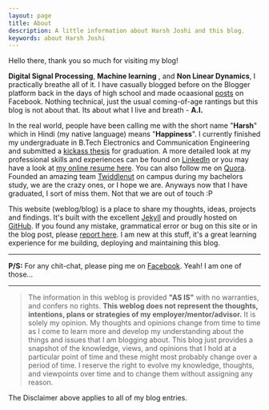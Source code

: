 ```yaml
---
layout: page
title: About
description: A little information about Harsh Joshi and this blog.
keywords: about Harsh Joshi
---
```


Hello there, thank you so much for visiting my blog!

**Digital Signal Processing**, **Machine learning** ,  and **Non Linear Dynamics**, I practically breathe all of it. 
I have casually blogged before on the Blogger platform back in the days of high school and made ocaasional [posts](https://www.facebook.com/me.harsh.joshi/notes) on Facebook. Nothing technical, just the usual coming-of-age rantings but this blog is not about that. Its about what I live and breath - **A.I.**

In the real world, people have been calling me with the short name "**Harsh**" which in Hindi (my native language) means "**Happiness**". I currently finished my undergraduate in B.Tech Electronics and Communication Engineering and submitted a [kickass thesis](https://ProjectNetra.github.io) for graduation. A more detailed look at my professional skills and experiences can be found on [LinkedIn](https://in.linkedin.com/in/harshjoshiprofile) or you may have a look at [my online resume here](http://Joshi-Harsh.github.io/resume/). You can also follow me on [Quora](https://www.quora.com/Harsh-Joshi-2). Founded an amazing team [Twiddlenut](https://www.TwiddleNut.com) on campus during my bachelors study, we are the crazy ones, or I hope we are. Anyways now that I have graduated, I sort of miss them. Not that we are out of touch :P 

This website (weblog/blog) is a place to share my thoughts, ideas, projects and findings. It's built with the excellent [Jekyll](http://jekyllrb.com) and proudly hosted on [GitHub](https://github.com). If you found any mistake, grammatical error or bug on this site or in the blog post, please [report here](https://github.com/Joshi-Harsh/Joshi-Harsh.github.io/issues). I am new at this stuff, it's a great learning experience for me building, deploying and maintaining this blog.

-----

**P/S:** For any chit-chat, please ping me on [Facebook](https://www.facebook.com/me.harsh.joshi). Yeah! I am one of those...

-----

> The information in this weblog is provided **"AS IS"** with no warranties, and confers no rights. **This weblog does not represent the thoughts, intentions, plans or strategies of my employer/mentor/advisor.** It is solely my opinion. My thoughts and opinions change from time to time as I come to learn more and develop my understanding about the things and issues that I am blogging about. This blog just provides a snapshot of the knowledge, views, and opinions that I hold at a particular point of time and these might most probably change over a period of time. I reserve the right to evolve my knowledge, thoughts, and viewpoints over time and to change them without assigning any reason.

The Disclaimer above applies to all of my blog entries.
